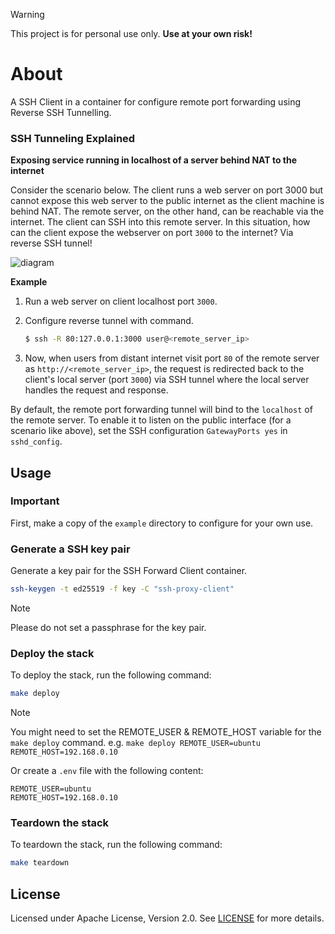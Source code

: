 > [!WARNING]
> This project is for personal use only. **Use at your own risk!**

# About
A SSH Client in a container for configure remote port forwarding using Reverse SSH Tunnelling.


### SSH Tunneling Explained

**Exposing service running in localhost of a server behind NAT to the internet**

Consider the scenario below. The client runs a web server on port 3000 but cannot expose this web server to the public internet as the client 
machine is behind NAT. The remote server, on the other hand, can be reachable via the internet. The client can SSH into this remote server. In this situation, how can the client expose the webserver on port `3000` to the internet? Via reverse SSH tunnel!

![diagram](https://github.com/chocolatefrappe/ssh-proxy-client/assets/4363857/4340e986-3e27-420d-a373-41e78c3053ba)

**Example**
1. Run a web server on client localhost port `3000`. 
2. Configure reverse tunnel with command.

   ```bash
   $ ssh -R 80:127.0.0.1:3000 user@<remote_server_ip>
   ```

3. Now, when users from distant internet visit port `80` of the remote server as `http://<remote_server_ip>`, the request is redirected back to the client's local server (port `3000`) via SSH tunnel where the local server handles the request and response.

By default, the remote port forwarding tunnel will bind to the `localhost` of the remote server. To enable it to listen on the public interface (for a scenario like above), set the SSH configuration `GatewayPorts yes` in `sshd_config`.


## Usage

### Important

First, make a copy of the `example` directory to configure for your own use.

### Generate a SSH key pair
Generate a key pair for the SSH Forward Client container.

```sh
ssh-keygen -t ed25519 -f key -C "ssh-proxy-client"
```

> [!NOTE]
> Please do not set a passphrase for the key pair.

### Deploy the stack
To deploy the stack, run the following command:

```sh
make deploy
```

> [!NOTE]
> You might need to set the REMOTE_USER & REMOTE_HOST variable for the `make deploy` command.
> e.g. `make deploy REMOTE_USER=ubuntu REMOTE_HOST=192.168.0.10`
>
> Or create a `.env` file with the following content:
> ```env
> REMOTE_USER=ubuntu
> REMOTE_HOST=192.168.0.10
> ```

### Teardown the stack
To teardown the stack, run the following command:

```sh
make teardown
```

## License
Licensed under Apache License, Version 2.0. See [LICENSE](LICENSE) for more details.
